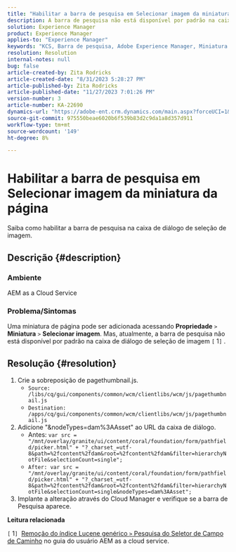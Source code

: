 ```yaml
---
title: "Habilitar a barra de pesquisa em Selecionar imagem da miniatura da página"
description: A barra de pesquisa não está disponível por padrão na caixa de diálogo de seleção de imagem.
solution: Experience Manager
product: Experience Manager
applies-to: "Experience Manager"
keywords: "KCS, Barra de pesquisa, Adobe Experience Manager, Miniatura de página, índice Lucene genérico"
resolution: Resolution
internal-notes: null
bug: false
article-created-by: Zita Rodricks
article-created-date: "8/31/2023 5:28:27 PM"
article-published-by: Zita Rodricks
article-published-date: "11/27/2023 7:01:26 PM"
version-number: 3
article-number: KA-22690
dynamics-url: "https://adobe-ent.crm.dynamics.com/main.aspx?forceUCI=1&pagetype=entityrecord&etn=knowledgearticle&id=ec0c2ac5-2348-ee11-be6d-6045bd0061cb"
source-git-commit: 975550beae6020b6f539b83d2c9da1a8d357d911
workflow-type: tm+mt
source-wordcount: '149'
ht-degree: 8%

---
```


# Habilitar a barra de pesquisa em Selecionar imagem da miniatura da página


Saiba como habilitar a barra de pesquisa na caixa de diálogo de seleção de imagem.

## Descrição {#description}


### Ambiente

AEM as a Cloud Service

### Problema/Sintomas

Uma miniatura de página pode ser adicionada acessando <b>Propriedade</b> `>`  <b>Miniatura</b> `>`  <b>Selecionar imagem</b>. Mas, atualmente, a barra de pesquisa não está disponível por padrão na caixa de diálogo de seleção de imagem `[` 1`]` .






## Resolução {#resolution}


1. Crie a sobreposição de pagethumbnail.js.
   - `Source: /libs/cq/gui/components/common/wcm/clientlibs/wcm/js/pagethumbnail.js`
   - `Destination: /apps/cq/gui/components/common/wcm/clientlibs/wcm/js/pagethumbnail.js`
2. Adicione &quot;&amp;nodeTypes=dam%3AAsset&quot; ao URL da caixa de diálogo.
   - Antes: `var src = "/mnt/overlay/granite/ui/content/coral/foundation/form/pathfield/picker.html" + "?_charset_=utf-8&path=%2fcontent%2fdam&root=%2fcontent%2fdam&filter=hierarchyNotFile&selectionCount=single";`
   - `After: var src = "/mnt/overlay/granite/ui/content/coral/foundation/form/pathfield/picker.html" + "?_charset_=utf-8&path=%2fcontent%2fdam&root=%2fcontent%2fdam&filter=hierarchyNotFile&selectionCount=single&nodeTypes=dam%3AAsset";`
3. Implante a alteração através do Cloud Manager e verifique se a barra de Pesquisa aparece.




<b>Leitura relacionada</b>

`[` 1`]`  [Remoção do índice Lucene genérico `>`  Pesquisa do Seletor de Campo de Caminho](https://experienceleague.adobe.com/docs/experience-manager-cloud-service/content/operations/removal-generic-lucene-index.html?lang=en#author-instance) no guia do usuário AEM as a cloud service.
